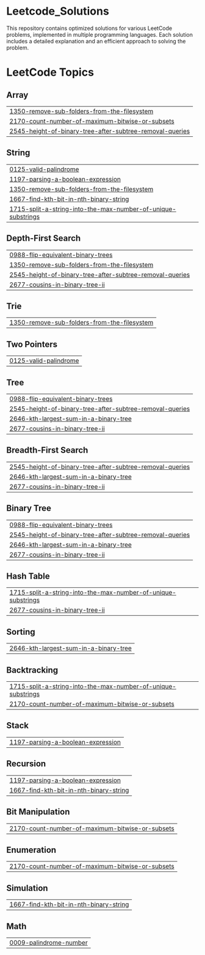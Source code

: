 # Leetcode_Solutions
This repository contains optimized solutions for various LeetCode problems, implemented in multiple programming languages. Each solution includes a detailed explanation and an efficient approach to solving the problem.

<!---LeetCode Topics Start-->
# LeetCode Topics
## Array
|  |
| ------- |
| [1350-remove-sub-folders-from-the-filesystem](https://github.com/Venkata-Jayanth04/Leetcode_Solutions/tree/master/1350-remove-sub-folders-from-the-filesystem) |
| [2170-count-number-of-maximum-bitwise-or-subsets](https://github.com/Venkata-Jayanth04/Leetcode_Solutions/tree/master/2170-count-number-of-maximum-bitwise-or-subsets) |
| [2545-height-of-binary-tree-after-subtree-removal-queries](https://github.com/Venkata-Jayanth04/Leetcode_Solutions/tree/master/2545-height-of-binary-tree-after-subtree-removal-queries) |
## String
|  |
| ------- |
| [0125-valid-palindrome](https://github.com/Venkata-Jayanth04/Leetcode_Solutions/tree/master/0125-valid-palindrome) |
| [1197-parsing-a-boolean-expression](https://github.com/Venkata-Jayanth04/Leetcode_Solutions/tree/master/1197-parsing-a-boolean-expression) |
| [1350-remove-sub-folders-from-the-filesystem](https://github.com/Venkata-Jayanth04/Leetcode_Solutions/tree/master/1350-remove-sub-folders-from-the-filesystem) |
| [1667-find-kth-bit-in-nth-binary-string](https://github.com/Venkata-Jayanth04/Leetcode_Solutions/tree/master/1667-find-kth-bit-in-nth-binary-string) |
| [1715-split-a-string-into-the-max-number-of-unique-substrings](https://github.com/Venkata-Jayanth04/Leetcode_Solutions/tree/master/1715-split-a-string-into-the-max-number-of-unique-substrings) |
## Depth-First Search
|  |
| ------- |
| [0988-flip-equivalent-binary-trees](https://github.com/Venkata-Jayanth04/Leetcode_Solutions/tree/master/0988-flip-equivalent-binary-trees) |
| [1350-remove-sub-folders-from-the-filesystem](https://github.com/Venkata-Jayanth04/Leetcode_Solutions/tree/master/1350-remove-sub-folders-from-the-filesystem) |
| [2545-height-of-binary-tree-after-subtree-removal-queries](https://github.com/Venkata-Jayanth04/Leetcode_Solutions/tree/master/2545-height-of-binary-tree-after-subtree-removal-queries) |
| [2677-cousins-in-binary-tree-ii](https://github.com/Venkata-Jayanth04/Leetcode_Solutions/tree/master/2677-cousins-in-binary-tree-ii) |
## Trie
|  |
| ------- |
| [1350-remove-sub-folders-from-the-filesystem](https://github.com/Venkata-Jayanth04/Leetcode_Solutions/tree/master/1350-remove-sub-folders-from-the-filesystem) |
## Two Pointers
|  |
| ------- |
| [0125-valid-palindrome](https://github.com/Venkata-Jayanth04/Leetcode_Solutions/tree/master/0125-valid-palindrome) |
## Tree
|  |
| ------- |
| [0988-flip-equivalent-binary-trees](https://github.com/Venkata-Jayanth04/Leetcode_Solutions/tree/master/0988-flip-equivalent-binary-trees) |
| [2545-height-of-binary-tree-after-subtree-removal-queries](https://github.com/Venkata-Jayanth04/Leetcode_Solutions/tree/master/2545-height-of-binary-tree-after-subtree-removal-queries) |
| [2646-kth-largest-sum-in-a-binary-tree](https://github.com/Venkata-Jayanth04/Leetcode_Solutions/tree/master/2646-kth-largest-sum-in-a-binary-tree) |
| [2677-cousins-in-binary-tree-ii](https://github.com/Venkata-Jayanth04/Leetcode_Solutions/tree/master/2677-cousins-in-binary-tree-ii) |
## Breadth-First Search
|  |
| ------- |
| [2545-height-of-binary-tree-after-subtree-removal-queries](https://github.com/Venkata-Jayanth04/Leetcode_Solutions/tree/master/2545-height-of-binary-tree-after-subtree-removal-queries) |
| [2646-kth-largest-sum-in-a-binary-tree](https://github.com/Venkata-Jayanth04/Leetcode_Solutions/tree/master/2646-kth-largest-sum-in-a-binary-tree) |
| [2677-cousins-in-binary-tree-ii](https://github.com/Venkata-Jayanth04/Leetcode_Solutions/tree/master/2677-cousins-in-binary-tree-ii) |
## Binary Tree
|  |
| ------- |
| [0988-flip-equivalent-binary-trees](https://github.com/Venkata-Jayanth04/Leetcode_Solutions/tree/master/0988-flip-equivalent-binary-trees) |
| [2545-height-of-binary-tree-after-subtree-removal-queries](https://github.com/Venkata-Jayanth04/Leetcode_Solutions/tree/master/2545-height-of-binary-tree-after-subtree-removal-queries) |
| [2646-kth-largest-sum-in-a-binary-tree](https://github.com/Venkata-Jayanth04/Leetcode_Solutions/tree/master/2646-kth-largest-sum-in-a-binary-tree) |
| [2677-cousins-in-binary-tree-ii](https://github.com/Venkata-Jayanth04/Leetcode_Solutions/tree/master/2677-cousins-in-binary-tree-ii) |
## Hash Table
|  |
| ------- |
| [1715-split-a-string-into-the-max-number-of-unique-substrings](https://github.com/Venkata-Jayanth04/Leetcode_Solutions/tree/master/1715-split-a-string-into-the-max-number-of-unique-substrings) |
| [2677-cousins-in-binary-tree-ii](https://github.com/Venkata-Jayanth04/Leetcode_Solutions/tree/master/2677-cousins-in-binary-tree-ii) |
## Sorting
|  |
| ------- |
| [2646-kth-largest-sum-in-a-binary-tree](https://github.com/Venkata-Jayanth04/Leetcode_Solutions/tree/master/2646-kth-largest-sum-in-a-binary-tree) |
## Backtracking
|  |
| ------- |
| [1715-split-a-string-into-the-max-number-of-unique-substrings](https://github.com/Venkata-Jayanth04/Leetcode_Solutions/tree/master/1715-split-a-string-into-the-max-number-of-unique-substrings) |
| [2170-count-number-of-maximum-bitwise-or-subsets](https://github.com/Venkata-Jayanth04/Leetcode_Solutions/tree/master/2170-count-number-of-maximum-bitwise-or-subsets) |
## Stack
|  |
| ------- |
| [1197-parsing-a-boolean-expression](https://github.com/Venkata-Jayanth04/Leetcode_Solutions/tree/master/1197-parsing-a-boolean-expression) |
## Recursion
|  |
| ------- |
| [1197-parsing-a-boolean-expression](https://github.com/Venkata-Jayanth04/Leetcode_Solutions/tree/master/1197-parsing-a-boolean-expression) |
| [1667-find-kth-bit-in-nth-binary-string](https://github.com/Venkata-Jayanth04/Leetcode_Solutions/tree/master/1667-find-kth-bit-in-nth-binary-string) |
## Bit Manipulation
|  |
| ------- |
| [2170-count-number-of-maximum-bitwise-or-subsets](https://github.com/Venkata-Jayanth04/Leetcode_Solutions/tree/master/2170-count-number-of-maximum-bitwise-or-subsets) |
## Enumeration
|  |
| ------- |
| [2170-count-number-of-maximum-bitwise-or-subsets](https://github.com/Venkata-Jayanth04/Leetcode_Solutions/tree/master/2170-count-number-of-maximum-bitwise-or-subsets) |
## Simulation
|  |
| ------- |
| [1667-find-kth-bit-in-nth-binary-string](https://github.com/Venkata-Jayanth04/Leetcode_Solutions/tree/master/1667-find-kth-bit-in-nth-binary-string) |
## Math
|  |
| ------- |
| [0009-palindrome-number](https://github.com/Venkata-Jayanth04/Leetcode_Solutions/tree/master/0009-palindrome-number) |
<!---LeetCode Topics End-->